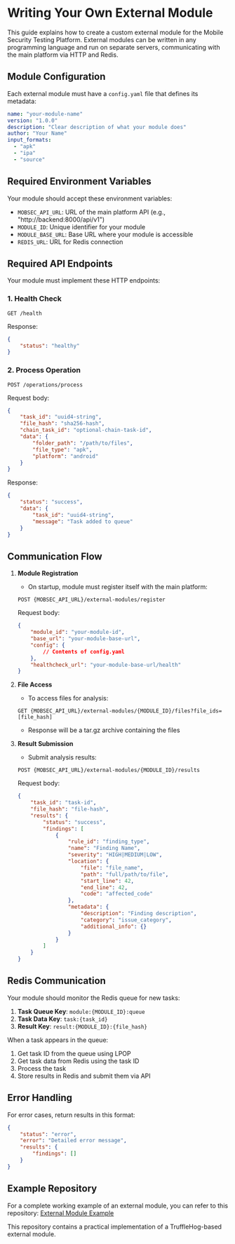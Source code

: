 # Writing Your Own External Module

This guide explains how to create a custom external module for the Mobile Security Testing Platform. External modules can be written in any programming language and run on separate servers, communicating with the main platform via HTTP and Redis.

## Module Configuration

Each external module must have a `config.yaml` file that defines its metadata:

```yaml
name: "your-module-name"
version: "1.0.0"
description: "Clear description of what your module does"
author: "Your Name"
input_formats: 
  - "apk"
  - "ipa"
  - "source"
```

## Required Environment Variables

Your module should accept these environment variables:
- `MOBSEC_API_URL`: URL of the main platform API (e.g., "http://backend:8000/api/v1")
- `MODULE_ID`: Unique identifier for your module
- `MODULE_BASE_URL`: Base URL where your module is accessible
- `REDIS_URL`: URL for Redis connection

## Required API Endpoints

Your module must implement these HTTP endpoints:

### 1. Health Check
```
GET /health
```
Response:
```json
{
    "status": "healthy"
}
```

### 2. Process Operation
```
POST /operations/process
```
Request body:
```json
{
    "task_id": "uuid4-string",
    "file_hash": "sha256-hash",
    "chain_task_id": "optional-chain-task-id",
    "data": {
        "folder_path": "/path/to/files",
        "file_type": "apk",
        "platform": "android"
    }
}
```
Response:
```json
{
    "status": "success",
    "data": {
        "task_id": "uuid4-string",
        "message": "Task added to queue"
    }
}
```

## Communication Flow

1. **Module Registration**
   - On startup, module must register itself with the main platform:
   ```
   POST {MOBSEC_API_URL}/external-modules/register
   ```
   Request body:
   ```json
   {
       "module_id": "your-module-id",
       "base_url": "your-module-base-url",
       "config": {
           // Contents of config.yaml
       },
       "healthcheck_url": "your-module-base-url/health"
   }
   ```

2. **File Access**
   - To access files for analysis:
   ```
   GET {MOBSEC_API_URL}/external-modules/{MODULE_ID}/files?file_ids=[file_hash]
   ```
   - Response will be a tar.gz archive containing the files

3. **Result Submission**
   - Submit analysis results:
   ```
   POST {MOBSEC_API_URL}/external-modules/{MODULE_ID}/results
   ```
   Request body:
   ```json
   {
       "task_id": "task-id",
       "file_hash": "file-hash",
       "results": {
           "status": "success",
           "findings": [
               {
                   "rule_id": "finding_type",
                   "name": "Finding Name",
                   "severity": "HIGH|MEDIUM|LOW",
                   "location": {
                       "file": "file_name",
                       "path": "full/path/to/file",
                       "start_line": 42,
                       "end_line": 42,
                       "code": "affected_code"
                   },
                   "metadata": {
                       "description": "Finding description",
                       "category": "issue_category",
                       "additional_info": {}
                   }
               }
           ]
       }
   }
   ```

## Redis Communication

Your module should monitor the Redis queue for new tasks:

1. **Task Queue Key**: `module:{MODULE_ID}:queue`
2. **Task Data Key**: `task:{task_id}`
3. **Result Key**: `result:{MODULE_ID}:{file_hash}`

When a task appears in the queue:
1. Get task ID from the queue using LPOP
2. Get task data from Redis using the task ID
3. Process the task
4. Store results in Redis and submit them via API

## Error Handling

For error cases, return results in this format:
```json
{
    "status": "error",
    "error": "Detailed error message",
    "results": {
        "findings": []
    }
}
```

## Example Repository

For a complete working example of an external module, you can refer to this repository:
[External Module Example](https://github.com/Stormtrooperroman/external_module_example)

This repository contains a practical implementation of a TruffleHog-based external module.
